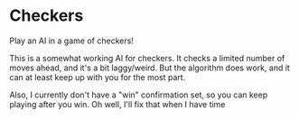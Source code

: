# Checkers
Play an AI in a game of checkers!

This is a somewhat working AI for checkers. It checks a limited number of moves ahead, and it's a bit laggy/weird. But the algorithm does work, and it can at least keep up with you for the most part. 

Also, I currently don't have a "win" confirmation set, so you can keep playing after you win. Oh well, I'll fix that when I have time
